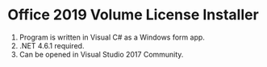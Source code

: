 # Office 2019 Volume License Installer
1. Program is written in Visual C# as a Windows form app. 
2. .NET 4.6.1 required. 
3. Can be opened in Visual Studio 2017 Community.
